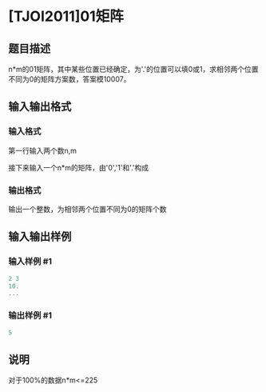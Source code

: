 # [TJOI2011]01矩阵

## 题目描述

n\*m的01矩阵，其中某些位置已经确定，为'.'的位置可以填0或1，求相邻两个位置不同为0的矩阵方案数，答案模10007。

## 输入输出格式

### 输入格式

第一行输入两个数n,m

接下来输入一个n\*m的矩阵，由'0','1'和'.'构成

### 输出格式

输出一个整数，为相邻两个位置不同为0的矩阵个数

## 输入输出样例

### 输入样例 #1

```cpp
2 3
10.
...

```
### 输出样例 #1

```cpp
5

```
## 说明

对于100%的数据n\*m<=225

